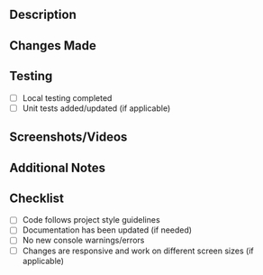 ## Description

<!-- Brief description of what this PR does and why it's needed -->

## Changes Made

## <!-- List the key changes you made -->

## Testing

<!-- How have you tested these changes? -->

- [ ] Local testing completed
- [ ] Unit tests added/updated (if applicable)

## Screenshots/Videos

<!-- If your changes include visual updates, add screenshots or videos -->
<!-- Delete this section if not applicable -->

## Additional Notes

<!-- Any additional information that reviewers should know? -->
<!-- Delete this section if not applicable -->

## Checklist

- [ ] Code follows project style guidelines
- [ ] Documentation has been updated (if needed)
- [ ] No new console warnings/errors
- [ ] Changes are responsive and work on different screen sizes (if applicable)
